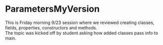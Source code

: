 # ParametersMyVersion

This is Friday morning 9/23 session where we reviewed creating classes, fields, properties, constructors and methods.  
The topic was kicked off by student asking how added classes pass info to main. 
